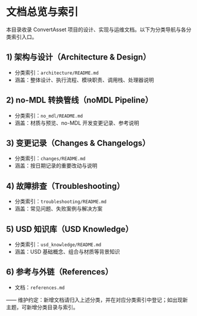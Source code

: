 # 文档总览与索引

本目录收录 ConvertAsset 项目的设计、实现与运维文档。以下为分类导航与各分类索引入口。

## 1) 架构与设计（Architecture & Design）
- 分类索引：`architecture/README.md`
- 涵盖：整体设计、执行流程、模块职责、调用栈、处理器说明

## 2) no-MDL 转换管线（noMDL Pipeline）
- 分类索引：`no_mdl/README.md`
- 涵盖：材质与预览、no-MDL 开发变更记录、参考说明

## 3) 变更记录（Changes & Changelogs）
- 分类索引：`changes/README.md`
- 涵盖：按日期记录的重要改动与说明

## 4) 故障排查（Troubleshooting）
- 分类索引：`troubleshooting/README.md`
- 涵盖：常见问题、失败案例与解决方案

## 5) USD 知识库（USD Knowledge）
- 分类索引：`usd_knowledge/README.md`
- 涵盖：USD 基础概念、组合与材质等背景知识

## 6) 参考与外链（References）
- 文档：`references.md`

——
维护约定：新增文档请归入上述分类，并在对应分类索引中登记；如出现新主题，可新增分类目录与索引。
